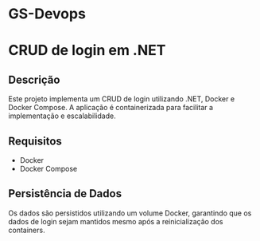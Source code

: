 # GS-Devops

# CRUD de login em .NET

## Descrição
Este projeto implementa um CRUD de login utilizando .NET, Docker e Docker Compose. A aplicação é containerizada para facilitar a implementação e escalabilidade.

## Requisitos
- Docker
- Docker Compose

## Persistência de Dados
Os dados são persistidos utilizando um volume Docker, garantindo que os dados de login sejam mantidos mesmo após a reinicialização dos containers.
